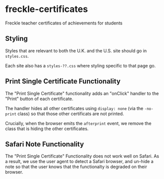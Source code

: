 # freckle-certificates

Freckle teacher certificates of achievements for students

## Styling

Styles that are relevant to both the U.K. and the U.S. site should go in `styles.css`.

Each site also has a `styles-??.css` where styling specific to that page go.

## Print Single Certificate Functionality

The "Print Single Certificate" functionality adds an "onClick" handler to the
"Print" button of each certificate.

The handler hides all other certificates using `display: none` (via the
`-no-print` class) so that those other certificats are not printed.

Crucially, when the browser emits the `afterprint` event, we remove the class
that is hiding the other certificates.

## Safari Note Functionality

The "Print Single Certificate" Functionality does not work well on Safari. As a
result, we use the user agent to detect a Safari browser, and un-hide a note so
that the user knows that the functionalty is degraded on their browser.

